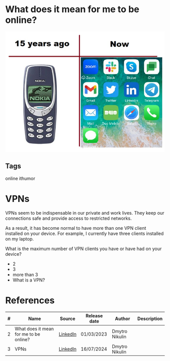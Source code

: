 # What does it mean for me to be online?

<img src="./Images/BeingOnline.jpg" alt="BeingOnline" />

## Tags

online ithumor

# VPNs

VPNs seem to be indispensable in our private and work lives.
They keep our connections safe and provide access to restricted networks.

As a result, it has become normal to have more than one VPN client installed on your device.
For example, I currently have three clients installed on my laptop.

What is the maximum number of VPN clients you have or have had on your device?

- 2
- 3
- more than 3
- What is a VPN?

# References

| # | Name                 | Source                | Release date           |  Author                 | Description   |
| - | ---------------------|---------------------- |----------------------- | ----------------------- |:-------------:|
| 2 |What does it mean for me to be online? | [LinkedIn](https://www.linkedin.com/posts/dimanikulin_online-messenger-nokia-activity-7008705718677573632-aA2C?utm_source=share&utm_medium=member_desktop)| 01/03/2023 | Dmytro Nikulin | |
| 3 |VPNs | [LinkedIn](https://www.linkedin.com/posts/dimanikulin_vpns-safework-vpnclient-activity-7218879732392554496-n-Pg?utm_source=share&utm_medium=member_desktop) | 16/07/2024 | Dmytro Nikulin | |
